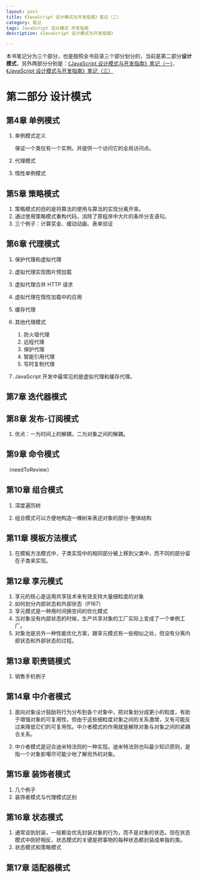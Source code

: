 ```yaml
---
layout: post
title: 《JavaScript 设计模式与开发指南》笔记（二）
category: 笔记
tags: JavaScript 设计模式 开发指南
description: 《JavaScript 设计模式与开发指南》

---
```


本书笔记分为三个部分，也是按照全书目录三个部分划分的，当前是第二部分**设计模式**，另外两部分分别是：[《JavaScript 设计模式与开发指南》笔记（一）](/2016/03/12javascript-design-pattern-1.md)、[《JavaScript 设计模式与开发指南》笔记（三）](/2016/03/19/javascript-design-pattern-3.md)

# 第二部分 设计模式

## 第4章 单例模式

1. 单例模式定义

	保证一个类仅有一个实例，并提供一个访问它的全局访问点。
	
2. 代理模式
3. 惰性单例模式

## 第5章 策略模式

1. 策略模式的目的是将算法的使用与算法的实现分离开来。
2. 通过使用策略模式重构代码，消除了原程序中大片的条件分支语句。
3. 三个例子：计算奖金、缓动动画、表单验证

## 第6章 代理模式

1. 保护代理和虚拟代理
2. 虚拟代理实现图片预加载
3. 虚拟代理合并 HTTP 请求
4. 虚拟代理在惰性加载中的应用
5. 缓存代理
6. 其他代理模式

	1. 防火墙代理
	2. 远程代理
	3. 保护代理
	4. 智能引用代理
	5. 写时复制代理
	
7. JavaScript 开发中最常见的是虚拟代理和缓存代理。

## 第7章 迭代器模式

## 第8章 发布-订阅模式

1. 优点：一为时间上的解耦，二为对象之间的解耦。

## 第9章 命令模式

（needToReview）

## 第10章 组合模式

1. 深度遍历树

2. 组合模式可以方便地构造一棵树来表述对象的部分-整体结构

## 第11章 模板方法模式

1. 在模板方法模式中，子类实现中的相同部分被上移到父类中，而不同的部分留在子类来实现。

## 第12章 享元模式

1. 享元的核心是运用共享技术来有效支持大量细粒度的对象
2. 如何划分内部状态和外部状态（P167）
3. 享元模式是一种用时间换空间的优化模式
4. 当对象没有内部状态的时候，生产共享对象的工厂实际上变成了一个单例工厂。
5. 对象池是另外一种性能优化方案，跟享元模式有一些相似之处，但没有分离内部状态和外部状态的过程。

## 第13章 职责链模式

1. 销售手机例子

## 第14章 中介者模式

1. 面向对象设计鼓励将行为分布到各个对象中，把对象划分成更小的粒度，有助于增强对象的可复用性，但由于这些细粒度对象之间的关系激增，又有可能反过来降低它们的可复用性。中介者模式的作用就是解除对象与对象之间的紧耦合关系。

2. 中介者模式是迎合迪米特法则的一种实现。迪米特法则也叫最少知识原则，是指一个对象影噶尽可能少地了解另外的对象。

## 第15章 装饰者模式

1. 几个例子
2. 装饰者模式与代理模式区别

## 第16章 状态模式

1. 通常谈到封装，一般都会优先封装对象的行为，而不是对象的状态。但在状态模式中刚好相反，状态模式的关键是把事物的每种状态都封装成单独的类。
2. 状态模式和策略模式

## 第17章 适配器模式